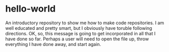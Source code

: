 # hello-world
An introductory repository to show me how to make code repositories.
I am well educated and pretty smart, but I obviously have toruble following directions.  OK, so, this message is going to get incorporated in all that I have done so far.  Perhaps a user will need to open the file up, throw everything I have done away, and start again.
